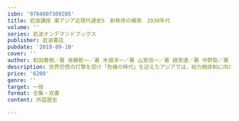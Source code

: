 ```yaml
---
isbn: '9784007309205'
title: 岩波講座 東アジア近現代通史5　新秩序の模索　1930年代
volume: ''
series: 岩波オンデマンドブックス
publisher: 岩波書店
pubdate: '2019-09-10'
cover: ''
author: 和田春樹／著 後藤乾一／著 木畑洋一／著 山室信一／著 趙景達／著 中野聡／著 川島真／著
description: 世界恐慌の打撃を受け「危機の時代」を迎えたアジアでは，総力戦体制に向けて社会は変容を迫られた
price: '6200'
genre: ''
target: 一般
format: 全集・双書
content: 外国歴史

---
```

